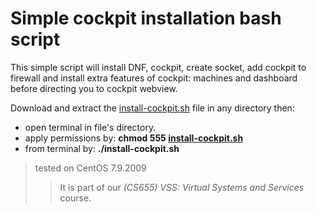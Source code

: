 # Simple cockpit installation bash script

This simple script will install DNF, cockpit, create socket, add cockpit to firewall and install extra features of cockpit: machines and dashboard before directing you to cockpit webview.

Download and extract the [install-cockpit.sh](/install-cockpit.sh) file in any directory then:
- open terminal in file's directory.
- apply permissions by: **chmod 555 [install-cockpit.sh](/install-cockpit.sh)**
- from terminal by: **./install-cockpit.sh**

> tested on CentOS 7.9.2009
>> It is part of our *(CS655) VSS: Virtual Systems and Services* course. 
